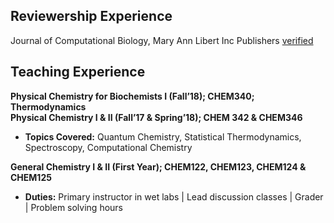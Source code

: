 ## Reviewership Experience
Journal of Computational Biology, Mary Ann Libert Inc Publishers [verified](https://publons.com/researcher/4578051/aayush-gupta/)

## Teaching Experience

**Physical Chemistry for Biochemists I (Fall’18); CHEM340; Thermodynamics** <br/>
**Physical Chemistry I & II (Fall’17 & Spring’18); CHEM 342 & CHEM346** <br/>

* **Topics Covered:** Quantum Chemistry, Statistical Thermodynamics, Spectroscopy, Computational Chemistry <br/>

**General Chemistry I & II (First Year); CHEM122, CHEM123, CHEM124 & CHEM125**<br/>
* **Duties:** Primary instructor in wet labs | Lead discussion classes | Grader | Problem solving hours

